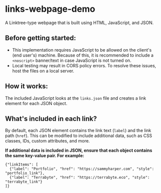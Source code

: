 # links-webpage-demo
A Linktree-type webpage that is built using HTML, JavaScript, and JSON.

## Before getting started:
- This implementation requires JavaScript to be allowed on the client's (end user's) machine. Because of this, it is recommended to include a `<noscript>` banner/text in case JavaScript is not turned on.
- Local testing may result in CORS policy errors. To resolve these issues, host the files on a local server.

## How it works:
The included JavaScript looks at the `links.json` file and creates a link element for each JSON object.

## What's included in each link?
By default, each JSON element contains the link text (`label`) and the link path (`href`). This can be modified to include additional data, such as CSS classes, IDs, custom attributes, and more.

__If additional data is included in JSON, ensure that each object contains the same key-value pair. For example:__

```
{"linkItems": [
  {"label": "Portfolio", "href": "https://sammyharper.com", "style": "portfolio_link"},
  {"label": "Terrabyte", "href": "https://terrabyte.eco", "style": "terrabyte_link"}
]}
```